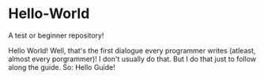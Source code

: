 # Hello-World
A test or beginner repository!

Hello World!
Well, that's the first dialogue every programmer writes (atleast, almost every porgrammer)!
I don't usually do that.
But I do that just to follow along the guide.
So:
Hello Guide!
